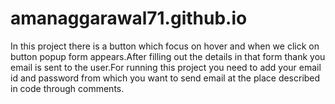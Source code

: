 # amanaggarawal71.github.io
In this project there is a button which focus on hover and when we click on button popup form appears.After filling out the details in that form thank you email is sent to the user.For running this project you need to add your email id and password from which you want to send email at the place described in code through comments.
